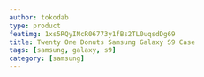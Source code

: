 ```yaml
---
author: tokodab
type: product
featimg: 1xs5RQyINcR06773y1fBs2TL0uqsdDg69
title: Twenty One Donuts Samsung Galaxy S9 Case
tags: [samsung, galaxy, s9]
category: [samsung]
---
```


